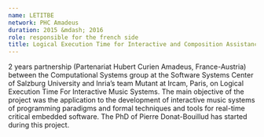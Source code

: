 ```yaml
---
name: LETITBE 
network: PHC Amadeus
duration: 2015 &mdash; 2016
role: responsible for the french side
title: Logical Execution Time for Interactive and Composition Assistance Music Systems
---
```


2 years partnership (Partenariat Hubert Curien Amadeus, France-Austria) between the Computational Systems group at the Software Systems Center of Salzburg University and Inria’s team Mutant at Ircam, Paris, on Logical Execution Time For Interactive Music Systems. 
The main objective of the project was the application to the development of interactive music systems of programming paradigms and formal techniques and tools for real-time critical embedded software. 
The PhD of Pierre Donat-Bouillud has started during this project.
